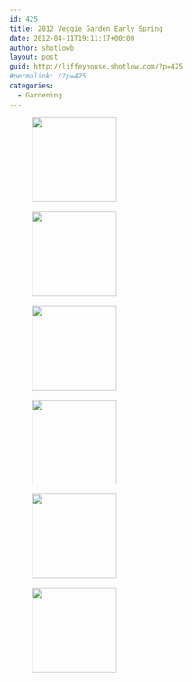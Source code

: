 ```yaml
---
id: 425
title: 2012 Veggie Garden Early Spring
date: 2012-04-11T19:11:17+00:00
author: shotlowb
layout: post
guid: http://liffeyhouse.shotlow.com/?p=425
#permalink: /?p=425
categories:
  - Gardening
---
```

<div id='gallery-8' class='gallery galleryid-425 gallery-columns-3 gallery-size-thumbnail'>
  <figure class='gallery-item'>

  <div class='gallery-icon landscape'>
    <a href='/vendor/img/uploads/2012/04/IMG_0111.jpg'><img width="150" height="150" src="/vendor/img/uploads/2012/04/IMG_0111-150x150.jpg" class="attachment-thumbnail size-thumbnail" alt="" srcset="/vendor/img/uploads/2012/04/IMG_0111-150x150.jpg 150w, /vendor/img/uploads/2012/04/IMG_0111-100x100.jpg 100w" sizes="100vw" /></a>
  </div></figure><figure class='gallery-item'>

  <div class='gallery-icon portrait'>
    <a href='/vendor/img/uploads/2012/04/IMG_0110.jpg'><img width="150" height="150" src="/vendor/img/uploads/2012/04/IMG_0110-150x150.jpg" class="attachment-thumbnail size-thumbnail" alt="" srcset="/vendor/img/uploads/2012/04/IMG_0110-150x150.jpg 150w, /vendor/img/uploads/2012/04/IMG_0110-100x100.jpg 100w" sizes="100vw" /></a>
  </div></figure><figure class='gallery-item'>

  <div class='gallery-icon landscape'>
    <a href='/vendor/img/uploads/2012/04/IMG_0109.jpg'><img width="150" height="150" src="/vendor/img/uploads/2012/04/IMG_0109-150x150.jpg" class="attachment-thumbnail size-thumbnail" alt="" srcset="/vendor/img/uploads/2012/04/IMG_0109-150x150.jpg 150w, /vendor/img/uploads/2012/04/IMG_0109-100x100.jpg 100w" sizes="100vw" /></a>
  </div></figure><figure class='gallery-item'>

  <div class='gallery-icon landscape'>
    <a href='/vendor/img/uploads/2012/04/IMG_0104.jpg'><img width="150" height="150" src="/vendor/img/uploads/2012/04/IMG_0104-150x150.jpg" class="attachment-thumbnail size-thumbnail" alt="" srcset="/vendor/img/uploads/2012/04/IMG_0104-150x150.jpg 150w, /vendor/img/uploads/2012/04/IMG_0104-100x100.jpg 100w" sizes="100vw" /></a>
  </div></figure><figure class='gallery-item'>

  <div class='gallery-icon portrait'>
    <a href='/vendor/img/uploads/2012/04/IMG_0103.jpg'><img width="150" height="150" src="/vendor/img/uploads/2012/04/IMG_0103-150x150.jpg" class="attachment-thumbnail size-thumbnail" alt="" srcset="/vendor/img/uploads/2012/04/IMG_0103-150x150.jpg 150w, /vendor/img/uploads/2012/04/IMG_0103-100x100.jpg 100w" sizes="100vw" /></a>
  </div></figure><figure class='gallery-item'>

  <div class='gallery-icon portrait'>
    <a href='/vendor/img/uploads/2012/04/IMG_0102.jpg'><img width="150" height="150" src="/vendor/img/uploads/2012/04/IMG_0102-150x150.jpg" class="attachment-thumbnail size-thumbnail" alt="" srcset="/vendor/img/uploads/2012/04/IMG_0102-150x150.jpg 150w, /vendor/img/uploads/2012/04/IMG_0102-100x100.jpg 100w" sizes="100vw" /></a>
  </div></figure>
</div>
